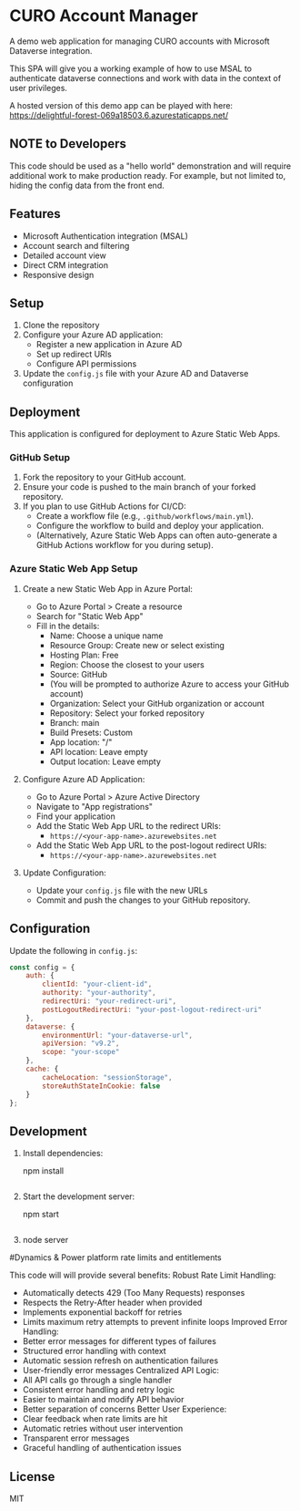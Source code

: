 # CURO Account Manager

A demo web application for managing CURO accounts with Microsoft Dataverse integration.

This SPA will give you a working example of how to use MSAL to authenticate dataverse connections and work with data in the context of user privileges.

A hosted version of this demo app can be played with here: https://delightful-forest-069a18503.6.azurestaticapps.net/ 

## NOTE to Developers

This code should be used as a "hello world" demonstration and will require additional work to make production ready.  For example, but not limited to, hiding the config data from the front end.

## Features

- Microsoft Authentication integration (MSAL)
- Account search and filtering
- Detailed account view
- Direct CRM integration
- Responsive design

## Setup

1. Clone the repository
2. Configure your Azure AD application:
   - Register a new application in Azure AD
   - Set up redirect URIs
   - Configure API permissions
3. Update the `config.js` file with your Azure AD and Dataverse configuration

## Deployment

This application is configured for deployment to Azure Static Web Apps.

### GitHub Setup

1. Fork the repository to your GitHub account.
2. Ensure your code is pushed to the main branch of your forked repository.
3. If you plan to use GitHub Actions for CI/CD:
   - Create a workflow file (e.g., `.github/workflows/main.yml`).
   - Configure the workflow to build and deploy your application.
   - (Alternatively, Azure Static Web Apps can often auto-generate a GitHub Actions workflow for you during setup).

### Azure Static Web App Setup

1. Create a new Static Web App in Azure Portal:
   - Go to Azure Portal > Create a resource
   - Search for "Static Web App"
   - Fill in the details:
     - Name: Choose a unique name
     - Resource Group: Create new or select existing
     - Hosting Plan: Free
     - Region: Choose the closest to your users
     - Source: GitHub
     - (You will be prompted to authorize Azure to access your GitHub account)
     - Organization: Select your GitHub organization or account
     - Repository: Select your forked repository
     - Branch: main
     - Build Presets: Custom
     - App location: "/"
     - API location: Leave empty
     - Output location: Leave empty

2. Configure Azure AD Application:
   - Go to Azure Portal > Azure Active Directory
   - Navigate to "App registrations"
   - Find your application
   - Add the Static Web App URL to the redirect URIs:
     - `https://<your-app-name>.azurewebsites.net`
   - Add the Static Web App URL to the post-logout redirect URIs:
     - `https://<your-app-name>.azurewebsites.net`

3. Update Configuration:
   - Update your `config.js` file with the new URLs
   - Commit and push the changes to your GitHub repository.

## Configuration

Update the following in `config.js`:

```javascript
const config = {
    auth: {
        clientId: "your-client-id",
        authority: "your-authority",
        redirectUri: "your-redirect-uri",
        postLogoutRedirectUri: "your-post-logout-redirect-uri"
    },
    dataverse: {
        environmentUrl: "your-dataverse-url",
        apiVersion: "v9.2",
        scope: "your-scope"
    },
    cache: {
        cacheLocation: "sessionStorage",
        storeAuthStateInCookie: false
    }
};
```

## Development

1. Install dependencies:

   npm install
   ```
2. Start the development server:

   npm start
   ```

3. node server

#Dynamics & Power platform rate limits and entitlements

This code will will provide several benefits:
Robust Rate Limit Handling:
- Automatically detects 429 (Too Many Requests) responses
- Respects the Retry-After header when provided
- Implements exponential backoff for retries
- Limits maximum retry attempts to prevent infinite loops
Improved Error Handling:
- Better error messages for different types of failures
- Structured error handling with context
- Automatic session refresh on authentication failures
- User-friendly error messages
Centralized API Logic:
- All API calls go through a single handler
- Consistent error handling and retry logic
- Easier to maintain and modify API behavior
- Better separation of concerns
Better User Experience:
- Clear feedback when rate limits are hit
- Automatic retries without user intervention
- Transparent error messages
- Graceful handling of authentication issues

## License

MIT 